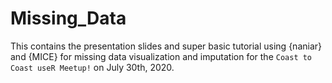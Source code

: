 # Missing_Data

This contains the presentation slides and super basic tutorial using {naniar} and {MICE} for missing data visualization and imputation for the `Coast to Coast useR Meetup!` on July 30th, 2020. 
